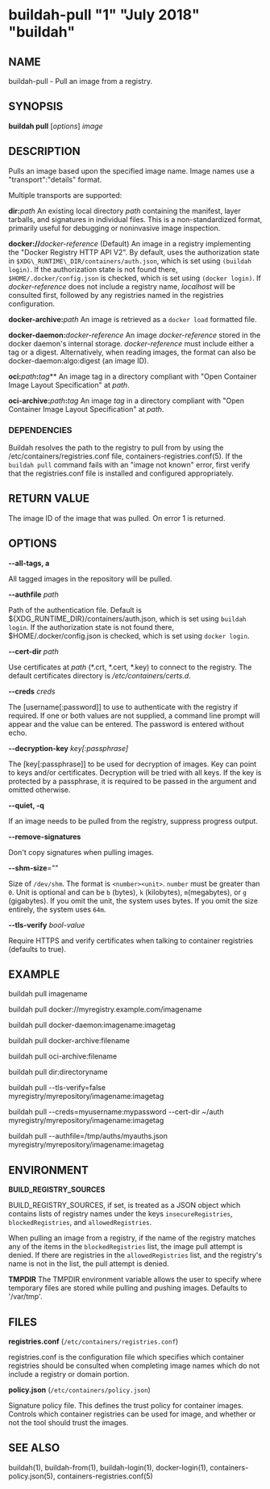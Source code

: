 # buildah-pull "1" "July 2018" "buildah"

## NAME
buildah\-pull - Pull an image from a registry.

## SYNOPSIS
**buildah pull** [*options*] *image*

## DESCRIPTION
Pulls an image based upon the specified image name.  Image names
use a "transport":"details" format.

Multiple transports are supported:

  **dir:**_path_
  An existing local directory _path_ containing the manifest, layer tarballs, and signatures in individual files. This is a non-standardized format, primarily useful for debugging or noninvasive image inspection.

  **docker://**_docker-reference_ (Default)
  An image in a registry implementing the "Docker Registry HTTP API V2". By default, uses the authorization state in `$XDG\_RUNTIME\_DIR/containers/auth.json`, which is set using `(buildah login)`. If the authorization state is not found there, `$HOME/.docker/config.json` is checked, which is set using `(docker login)`.
  If _docker-reference_ does not include a registry name, *localhost* will be consulted first, followed by any registries named in the registries configuration.

  **docker-archive:**_path_
  An image is retrieved as a `docker load` formatted file.

  **docker-daemon:**_docker-reference_
  An image _docker-reference_ stored in the docker daemon's internal storage.  _docker-reference_ must include either a tag or a digest.  Alternatively, when reading images, the format can also be docker-daemon:algo:digest (an image ID).

  **oci:**_path_**:**_tag_**
  An image tag in a directory compliant with "Open Container Image Layout Specification" at _path_.

  **oci-archive:**_path_**:**_tag_
  An image _tag_ in a directory compliant with "Open Container Image Layout Specification" at _path_.

### DEPENDENCIES

Buildah resolves the path to the registry to pull from by using the /etc/containers/registries.conf
file, containers-registries.conf(5).  If the `buildah pull` command fails with an "image not known" error,
first verify that the registries.conf file is installed and configured appropriately.

## RETURN VALUE
The image ID of the image that was pulled.  On error 1 is returned.

## OPTIONS

**--all-tags, a**

All tagged images in the repository will be pulled.

**--authfile** *path*

Path of the authentication file. Default is ${XDG\_RUNTIME\_DIR}/containers/auth.json, which is set using `buildah login`.
If the authorization state is not found there, $HOME/.docker/config.json is checked, which is set using `docker login`.

**--cert-dir** *path*

Use certificates at *path* (\*.crt, \*.cert, \*.key) to connect to the registry.
The default certificates directory is _/etc/containers/certs.d_.

**--creds** *creds*

The [username[:password]] to use to authenticate with the registry if required.
If one or both values are not supplied, a command line prompt will appear and the
value can be entered.  The password is entered without echo.

**--decryption-key** *key[:passphrase]*

The [key[:passphrase]] to be used for decryption of images. Key can point to keys and/or certificates. Decryption will be tried with all keys. If the key is protected by a passphrase, it is required to be passed in the argument and omitted otherwise.

**--quiet, -q**

If an image needs to be pulled from the registry, suppress progress output.

**--remove-signatures**

Don't copy signatures when pulling images.

**--shm-size**=""

Size of `/dev/shm`. The format is `<number><unit>`. `number` must be greater than `0`.
Unit is optional and can be `b` (bytes), `k` (kilobytes), `m`(megabytes), or `g` (gigabytes).
If you omit the unit, the system uses bytes. If you omit the size entirely, the system uses `64m`.

**--tls-verify** *bool-value*

Require HTTPS and verify certificates when talking to container registries (defaults to true).


## EXAMPLE

buildah pull imagename

buildah pull docker://myregistry.example.com/imagename

buildah pull docker-daemon:imagename:imagetag

buildah pull docker-archive:filename

buildah pull oci-archive:filename

buildah pull dir:directoryname

buildah pull --tls-verify=false myregistry/myrepository/imagename:imagetag

buildah pull --creds=myusername:mypassword --cert-dir ~/auth myregistry/myrepository/imagename:imagetag

buildah pull --authfile=/tmp/auths/myauths.json myregistry/myrepository/imagename:imagetag

## ENVIRONMENT

**BUILD\_REGISTRY\_SOURCES**

BUILD\_REGISTRY\_SOURCES, if set, is treated as a JSON object which contains
lists of registry names under the keys `insecureRegistries`,
`blockedRegistries`, and `allowedRegistries`.

When pulling an image from a registry, if the name of the registry matches any
of the items in the `blockedRegistries` list, the image pull attempt is denied.
If there are registries in the `allowedRegistries` list, and the registry's
name is not in the list, the pull attempt is denied.

**TMPDIR**
The TMPDIR environment variable allows the user to specify where temporary files
are stored while pulling and pushing images.  Defaults to '/var/tmp'.

## FILES

**registries.conf** (`/etc/containers/registries.conf`)

registries.conf is the configuration file which specifies which container registries should be consulted when completing image names which do not include a registry or domain portion.

**policy.json** (`/etc/containers/policy.json`)

Signature policy file.  This defines the trust policy for container images.  Controls which container registries can be used for image, and whether or not the tool should trust the images.

## SEE ALSO
buildah(1), buildah-from(1), buildah-login(1), docker-login(1), containers-policy.json(5), containers-registries.conf(5)
